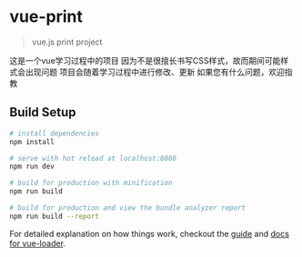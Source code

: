 # vue-print

> vue.js print project

这是一个vue学习过程中的项目
因为不是很擅长书写CSS样式，故而期间可能样式会出现问题
项目会随着学习过程中进行修改、更新
如果您有什么问题，欢迎指教

## Build Setup

``` bash
# install dependencies
npm install

# serve with hot reload at localhost:8080
npm run dev

# build for production with minification
npm run build

# build for production and view the bundle analyzer report
npm run build --report
```

For detailed explanation on how things work, checkout the [guide](http://vuejs-templates.github.io/webpack/) and [docs for vue-loader](http://vuejs.github.io/vue-loader).
